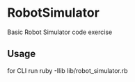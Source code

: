 # RobotSimulator

Basic Robot Simulator code exercise

## Usage

for CLI run ruby -Ilib lib/robot_simulator.rb

